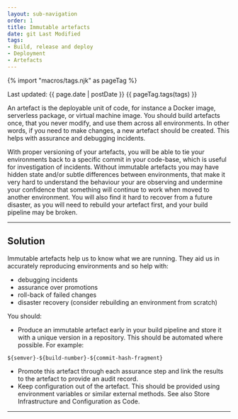 ```yaml
---
layout: sub-navigation
order: 1
title: Immutable artefacts
date: git Last Modified
tags:
- Build, release and deploy
- Deployment
- Artefacts
---
```


{% import "macros/tags.njk" as pageTag %}

Last updated: {{ page.date | postDate }}
{{ pageTag.tags(tags)  }}

An artefact is the deployable unit of code, for instance a Docker image, serverless package, or virtual machine image. You should build artefacts once, that you never modify, and use them across all environments. In other words, if you need to make changes, a new artefact should be created. This helps with assurance and debugging incidents.

With proper versioning of your artefacts, you will be able to tie your environments back to a specific commit in your code-base, which is useful for investigation of incidents. Without immutable artefacts you may have hidden state and/or subtle differences between environments, that make it very hard to understand the behaviour your are observing and undermine your confidence that something will continue to work when moved to another environment. You will also find it hard to recover from a future disaster, as you will need to rebuild your artefact first, and your build pipeline may be broken.

---

## Solution

Immutable artefacts help us to know what we are running. They aid us in accurately reproducing environments and so help with:

- debugging incidents
- assurance over promotions
- roll-back of failed changes
- disaster recovery (consider rebuilding an environment from scratch)

You should:

- Produce an immutable artefact early in your build pipeline and store it with a unique version in a repository. This should be automated where possible. For example:
```
${semver}-${build-number}-${commit-hash-fragment}
```
- Promote this artefact through each assurance step and link the results to the artefact to provide an audit record.
- Keep configuration out of the artefact. This should be provided using environment variables or similar external methods. See also Store Infrastructure and Configuration as Code.

---

